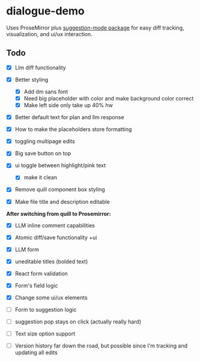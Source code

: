 # dialogue-demo

Uses ProseMirror plus [suggestion-mode package](https://github.com/davefowler/prosemirror-suggestion-mode) for easy diff tracking, visualization, and ui/ux interaction.

## Todo

- [x] Llm diff functionality 
- [x] Better styling
  - [x] Add dm sans font 
  - [x] Need big placeholder with color and make background color correct 
  - [x] Make left side only take up 40% hw
- [x] Better default text for plan and llm response
- [x] How to make the placeholders store formatting
- [x] toggling multipage edits
- [x] Big save button on top
- [x] ui toggle between highlight/pink text
  - [x] make it clean
- [x] Remove quill component box styling
- [x] Make file title and description editable

        
**After switching from quill to Prosemirror:**  

- [x] LLM inline comment capabilities
- [x] Atomic diff/save functionality +ui
- [x] LLM form
- [x] uneditable titles (bolded text)
- [x] React form validation
- [x] Form's field logic
- [x] Change some ui/ux elements
- [ ] Form to suggestion logic
- [ ] suggestion pop stays on click (actually really hard)



- [ ] Text size option support
- [ ] Version history far down the road, but possible since I'm tracking and updating all edits


